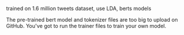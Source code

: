 trained on 1.6 million tweets dataset, use LDA, berts models

The pre-trained bert model and tokenizer files are too big to upload on GitHub. You've got to run the trainer files to train your own model.
